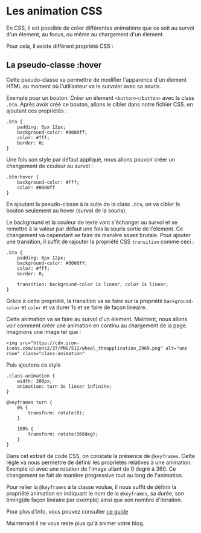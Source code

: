 # Les animation CSS

En CSS, il est possible de créer différentes animations que ce soit au survol d'un élement, au focus, ou même au chargement d'un élement.

Pour cela, il existe différent propriété CSS :

## La pseudo-classe :hover
Cette pseudo-classe va permettre de modifier l'apparence d'un élement HTML au moment où l'utilisateur va le survoler avec sa souris.

Exemple pour un bouton:
Créer un élement `<button></button>` avec la class `.btn`.
Après avoir créé ce bouton, allons le cibler dans notre fichier CSS. en ajoutant ces propriétés :
        
    .btn {
        padding: 6px 12px;
        background-color: #0000ff;
        color: #fff;
        border: 0;
    }
    
Une fois son style par défaut appliqué, nous allons pouvoir créer un changement de couleur au survol :

    .btn:hover {
        background-color: #fff;
        color: #0000ff
    }
    
En ajoutant la pseudo-classe à la suite de la class `.btn`, on va cibler le bouton seulement au hover (survol de la souris).

Le background et la couleur de texte vont s'échanger au survol et se remettre à la valeur par défaut une fois la souris sortie de l'élement.
Ce changement va cependant se faire de manière assez brutale. Pour ajouter une transition, il suffit de rajouter la propriété CSS `transition` comme ceci :

    .btn {
        padding: 6px 12px;
        background-color: #0000ff;
        color: #fff;
        border: 0;
        
        transition: background-color 1s linear, color 1s linear;
    }
    
Grâce à cette propriété, la transition va se faire sur la propriété `background-color` et `color` et va durer 1s et se faire de façon linéaire.

Cette animation va se faire au survol d'un élement. Maintent, nous allons voir comment créer une animation en continu au chargement de la page.
Imaginons une image tel que :

    <img src="https://cdn.icon-icons.com/icons2/37/PNG/512/wheel_theapplication_2969.png" alt="une roue" class="class-animation"

Puis ajoutons ce style

    .class-animation {
        width: 200px;
        animation: turn 3s linear infinite;
    }
    
    @keyframes turn {
        0% {
            transform: rotate(0);
        }
    
        100% {
            transform: rotate(360deg);
        }
    }
    
Dans cet extrait de code CSS, on constate la présence de `@keyframes`. Cette règle va nous permettre de définir les propriétés relatives à une animation.
Exemple ici avec une rotation de l'image allant de 0 degré à 360. Ce changement se fait de manière progressive tout au long de l'animation. 

Pour relier la `@keyframes` à la classe voulue, il nous suffit de définir la propriété animation en indiquant le nom de la `@keyframes`, sa durée, son timing(de façon linéaire par exemple) ainsi que son nombre d'itération. 

Pour plus d'info, vous pouvez consulter [ce guide](https://developer.mozilla.org/fr/docs/Web/CSS/animation)

Maintenant il ne vous reste plus qu'à animer votre blog.
